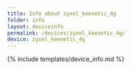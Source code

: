 ```yaml
---
title: Info about zyxel_keenetic_4g
folder: info
layout: deviceinfo
permalink: /devices/zyxel_keenetic_4g/
device: zyxel_keenetic_4g
---
```

{% include templates/device_info.md %}
